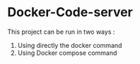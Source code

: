 # Docker-Code-server

This project can be run in two ways :
1. Using directly the docker command  
2. Using Docker compose command
